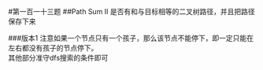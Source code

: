 #第一百一十三题
##Path Sum II
是否有和与目标相等的二叉树路径，并且把路径保存下来

###版本1
注意如果一个节点只有一个孩子，那么该节点不能停下，即一定只能在左右都没有孩子的节点停下。   
其他部分准守dfs搜索的条件即可